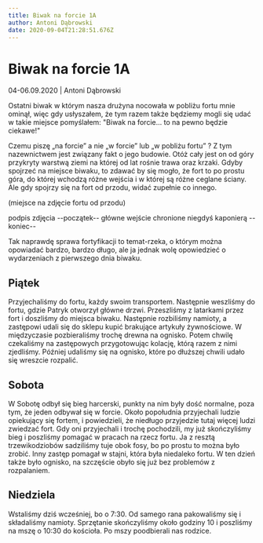 ```yaml
---
title: Biwak na forcie 1A
author: Antoni Dąbrowski
date: 2020-09-04T21:28:51.676Z
---
```

# Biwak na forcie 1A
04-06.09.2020 | Antoni Dąbrowski

Ostatni biwak w którym nasza drużyna nocowała w pobliżu fortu mnie ominął, więc gdy usłyszałem, że tym razem także będziemy mogli się udać w takie miejsce pomyślałem: "Biwak na forcie… to na pewno będzie ciekawe!"

Czemu piszę „na forcie” a nie „w forcie” lub „w pobliżu fortu” ? Z tym nazewnictwem jest związany fakt o jego budowie. Otóż cały jest on od góry przykryty warstwą ziemi na której od lat rośnie trawa oraz krzaki. Gdyby spojrzeć na miejsce biwaku, to zdawać by się mogło, że fort to po prostu góra, do której wchodzą różne wejścia i w której są różne ceglane ściany. Ale gdy spojrzy się na fort od przodu, widać zupełnie co innego.

(miejsce na zdjęcie fortu od przodu)

podpis zdjęcia
--początek--
główne wejście chronione niegdyś kaponierą
--koniec--

Tak naprawdę sprawa fortyfikacji to temat-rzeka, o którym można opowiadać bardzo, bardzo długo, ale ja jednak wolę opowiedzieć o wydarzeniach z pierwszego dnia biwaku.

## Piątek

Przyjechaliśmy do fortu, każdy swoim transportem. Następnie weszliśmy do fortu, gdzie Patryk otworzył główne drzwi. Przeszliśmy z latarkami przez fort i doszliśmy  do miejsca biwaku. Następnie rozbiliśmy namioty, a zastępowi udali się do sklepu kupić brakujące artykuły żywnościowe. W międzyczasie pozbieraliśmy trochę drewna na ognisko. Potem chwilę czekaliśmy na zastępowych przygotowując kolację, którą razem z nimi zjedliśmy. Później udaliśmy się na ognisko, które po dłuższej chwili udało się wreszcie rozpalić.

## Sobota

W Sobotę odbył się bieg harcerski, punkty na nim były dość normalne, poza tym, że jeden odbywał się w forcie. Około popołudnia przyjechali ludzie opiekujący się fortem, i powiedzieli, że niedługo przyjedzie tutaj więcej ludzi zwiedzać fort. Gdy oni przyjechali i trochę pochodzili, my już skończyliśmy bieg i poszliśmy pomagać w pracach na rzecz fortu. Ja z resztą trzewikodziobów sadziliśmy tuje obok fosy, bo po prostu to można było zrobić. Inny zastęp pomagał w stajni, która była niedaleko fortu. W ten dzień także było ognisko, na szczęście obyło się już bez problemów z rozpalaniem. 

## Niedziela

Wstaliśmy dziś wcześniej, bo o 7:30. Od samego rana pakowaliśmy się i składaliśmy namioty. Sprzętanie skończyliśmy około godziny 10 i poszliśmy na mszę o 10:30 do kościoła. Po mszy poodbierali nas rodzice.
